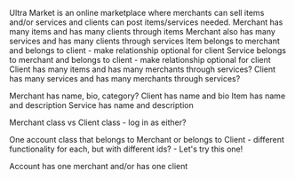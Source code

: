 Ultra Market is an online marketplace where merchants can sell items and/or services and clients can post items/services needed.
Merchant has many items and has many clients through items
Merchant also has many services and has many clients through services
Item belongs to merchant and belongs to client - make relationship optional for client
Service belongs to merchant and belongs to client - make relationship optional for client
Client has many items and has many merchants through services?
Client has many services and has many merchants through services?

Merchant has name, bio, category?
Client has name and bio
Item has name and description
Service has name and description

Merchant class vs Client class - log in as either?

One account class that belongs to Merchant or belongs to Client - different functionality for each, but with different ids? - Let's try this one!

Account has one merchant and/or has one client
